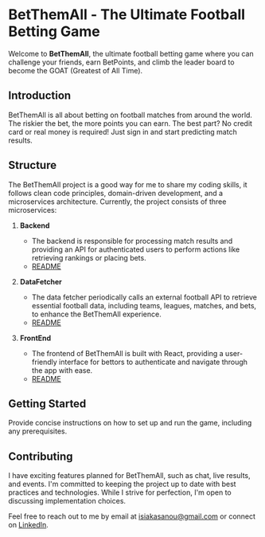 # BetThemAll - The Ultimate Football Betting Game

Welcome to **BetThemAll**, the ultimate football betting game where you can challenge your friends, earn BetPoints, and climb the leader board to become the GOAT (Greatest of All Time).

## Introduction

BetThemAll is all about betting on football matches from around the world. The riskier the bet, the more points you can earn. The best part? No credit card or real money is required! Just sign in and start predicting match results.

## Structure

The BetThemAll project is a good way for me to share my coding skills, it follows clean code principles, domain-driven development, and a microservices architecture. Currently, the project consists of three microservices:

1. **Backend**
    - The backend is responsible for processing match results and providing an API for authenticated users to perform actions like retrieving rankings or placing bets.
    - [README](/backend/README.md)

2. **DataFetcher**
    - The data fetcher periodically calls an external football API to retrieve essential football data, including teams, leagues, matches, and bets, to enhance the BetThemAll experience.
    - [README](/sport-data-fetcher/README.md)

3. **FrontEnd**
    - The frontend of BetThemAll is built with React, providing a user-friendly interface for bettors to authenticate and navigate through the app with ease.
    - [README](/frontend/README.md)

## Getting Started

Provide concise instructions on how to set up and run the game, including any prerequisites.

## Contributing

I have exciting features planned for BetThemAll, such as chat, live results, and events. I'm committed to keeping the project up to date with best practices and technologies. While I strive for perfection, I'm open to discussing implementation choices.

Feel free to reach out to me by email at [isiakasanou@gmail.com](mailto:isiakasanou@gmail.com) or connect on [LinkedIn](https://www.linkedin.com/in/isiaka-sanou/).